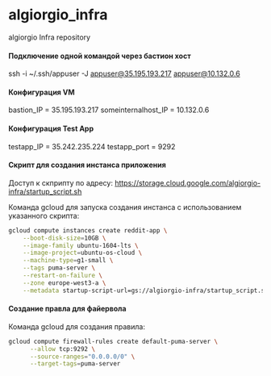 # algiorgio_infra
algiorgio Infra repository

#### Подключение одной командой через бастион хост
ssh -i ~/.ssh/appuser -J appuser@35.195.193.217 appuser@10.132.0.6

#### Конфигурация VM

bastion_IP = 35.195.193.217
someinternalhost_IP = 10.132.0.6


#### Конфигурация Test App

testapp_IP = 35.242.235.224
testapp_port = 9292

#### Скрипт для создания инстанса приложения
Доступ к скприпту по адресу:
https://storage.cloud.google.com/algiorgio-infra/startup_script.sh

Команда gcloud для запуска создания инстанса с использованием указанного скрипта:
```bash
gcloud compute instances create reddit-app \
    --boot-disk-size=10GB \
    --image-family ubuntu-1604-lts \
    --image-project=ubuntu-os-cloud \
    --machine-type=g1-small \
    --tags puma-server \
    --restart-on-failure \
    --zone europe-west3-a \
    --metadata startup-script-url=gs://algiorgio-infra/startup_script.sh
```
#### Создание правла для файервола
Команда gcloud для создания правила:
```bash
gcloud compute firewall-rules create default-puma-server \
      --allow tcp:9292 \
      --source-ranges="0.0.0.0/0" \
      --target-tags=puma-server
```
